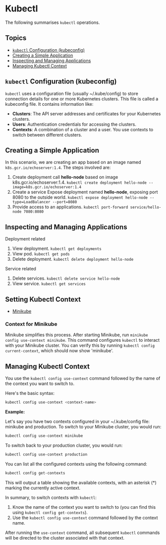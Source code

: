 # Kubectl

The following summarises `kubectl` operations.

## Topics

* [`kubectl` Configuration (kubeconfig)](#kubectl-configuration-kubeconfig)
* [Creating a Simple Application](#creating-a-simple-application)
* [Inspecting and Managing Applications](#inspecting-and-managing-applications)
* [Managing Kubectl Context](#managing-kubectl-context)

## `kubectl` Configuration (kubeconfig)

`kubectl` uses a configuration file (usually ~/.kube/config) to store connection details for one or more Kubernetes clusters.  This file is called a kubeconfig file.  It contains information like:

* **Clusters**: The API server addresses and certificates for your Kubernetes clusters.
* **Users**: Authentication credentials for accessing the clusters.
* **Contexts**: A combination of a cluster and a user. You use contexts to switch between different clusters.

## Creating a Simple Application

In this scenario, we are creating an app based on an image named `k8s.gcr.io/echoserver:1.4`. The steps involved are:

1. Create deployment call **hello-node** based on image k8s.gcr.io/echoserver:1.4. `kubectl create deployment hello-node --image=k8s.gcr.io/echoserver:1.4`
1. Create a service Expose deployment named **hello-node**, exposing port 8080 to the outside world. `kubectl expose deployment hello-node --type=LoadBalancer --port=8080`
1. Provide access to an applications. `kubectl port-forward service/hello-node 7080:8080`

## Inspecting and Managing Applications

Deployment related

1. View deployment. `kubectl get deployments`
1. View pod. `kubectl get pods`
1. Delete deployment. `kubectl delete deployment hello-node`

Service related

1. Delete services. `kubectl delete service hello-node`
1. View service. `kubectl get services`

## Setting Kubectl Context

* [Minikube](#context-for-minikube)

### Context for Minikube

Minikube simplifies this process. After starting Minikube, run `minikube config use-context minikube`. This command configures `kubectl` to interact with your Minikube cluster. You can verify this by running `kubectl config current-context`, which should now show 'minikube'.

## Managing Kubectl Context

You use the `kubectl config use-context` command followed by the name of the context you want to switch to.

Here's the basic syntax:

```sh
kubectl config use-context <context-name>
```

**Example:**

Let's say you have two contexts configured in your ~/.kube/config file: minikube and production. To switch to your Minikube cluster, you would run:

```sh
kubectl config use-context minikube
```

To switch back to your production cluster, you would run:

```sh
kubectl config use-context production
```

You can list all the configured contexts using the following command:

```sh
kubectl config get-contexts
```

This will output a table showing the available contexts, with an asterisk (*) marking the currently active context.

In summary, to switch contexts with `kubectl`:

1. Know the name of the context you want to switch to (you can find this using `kubectl config get-contexts`).
1. Use the `kubectl config use-context` command followed by the context name.

After running the `use-context` command, all subsequent `kubectl` commands will be directed to the cluster associated with that context.
